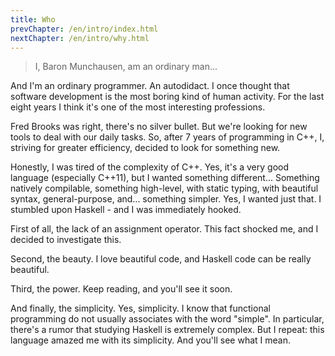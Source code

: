 ```yaml
---
title: Who
prevChapter: /en/intro/index.html
nextChapter: /en/intro/why.html
---
```


> I, Baron Munchausen, am an ordinary man...

And I'm an ordinary programmer. An autodidact. I once thought that software development is the most boring kind of human activity. For the last eight years I think it's one of the most interesting professions.

Fred Brooks was right, there's no silver bullet. But we're looking for new tools to deal with our daily tasks. So, after 7 years of programming in C++, I, striving for greater efficiency, decided to look for something new.

Honestly, I was tired of the complexity of C++. Yes, it's a very good language (especially C++11), but I wanted something different... Something natively compilable, something high-level, with static typing, with beautiful syntax, general-purpose, and... something simpler. Yes, I wanted just that. I stumbled upon Haskell - and I was immediately hooked.

First of all, the lack of an assignment operator. This fact shocked me, and I decided to investigate this.

Second, the beauty. I love beautiful code, and Haskell code can be really beautiful.

Third, the power. Keep reading, and you'll see it soon.

And finally, the simplicity. Yes, simplicity. I know that functional programming do not usually associates with the word "simple". In particular, there's a rumor that studying Haskell is extremely complex. But I repeat: this language amazed me with its simplicity. And you'll see what I mean.

